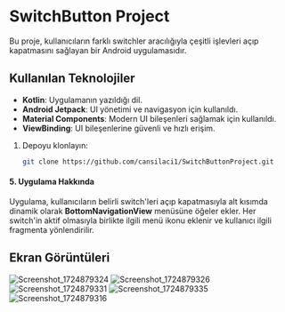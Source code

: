 # SwitchButton Project

Bu proje, kullanıcıların farklı switchler aracılığıyla çeşitli işlevleri açıp kapatmasını sağlayan bir Android uygulamasıdır.

## Kullanılan Teknolojiler

- **Kotlin**: Uygulamanın yazıldığı dil.
- **Android Jetpack**: UI yönetimi ve navigasyon için kullanıldı.
- **Material Components**: Modern UI bileşenleri sağlamak için kullanıldı.
- **ViewBinding**: UI bileşenlerine güvenli ve hızlı erişim.


1. Depoyu klonlayın:
   ```bash
   git clone https://github.com/cansilaci1/SwitchButtonProject.git


#### 5. Uygulama Hakkında

Uygulama, kullanıcıların belirli switch'leri açıp kapatmasıyla alt kısımda dinamik olarak **BottomNavigationView** menüsüne öğeler ekler.
Her switch'in aktif olmasıyla birlikte ilgili menü ikonu eklenir ve kullanıcı ilgili fragmenta yönlendirilir.


## Ekran Görüntüleri
![Screenshot_1724879324](https://github.com/user-attachments/assets/25814c0f-b52c-4621-82d9-55529fb33fcd)
![Screenshot_1724879326](https://github.com/user-attachments/assets/c32cf2be-2e3c-4db3-940e-4f134769a823)
![Screenshot_1724879331](https://github.com/user-attachments/assets/3f39f947-bca0-419d-be3a-66d9f7eae50b)
![Screenshot_1724879335](https://github.com/user-attachments/assets/b4c0c667-1c8d-4cd9-975f-b682314870b3)
![Screenshot_1724879316](https://github.com/user-attachments/assets/aa18020e-cced-412d-8f7f-db207d276d1f)
